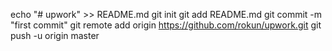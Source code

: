 echo "# upwork" >> README.md
git init
git add README.md
git commit -m "first commit"
git remote add origin https://github.com/rokun/upwork.git
git push -u origin master

